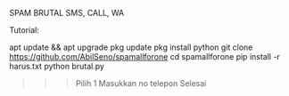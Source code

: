SPAM BRUTAL SMS, CALL, WA

Tutorial:


apt update && apt upgrade
pkg update
pkg install python
git clone https://github.com/AbilSeno/spamallforone
cd spamallforone
pip install -r harus.txt
python brutal.py
>>> Pilih 1
>>> Masukkan no telepon
>>> Selesai
